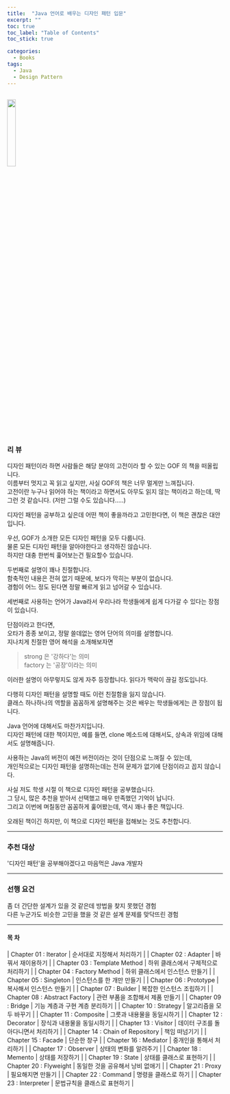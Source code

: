 ```yaml
---
title:  "Java 언어로 배우는 디자인 패턴 입문"
excerpt: ""
toc: true
toc_label: "Table of Contents"
toc_stick: true

categories:
  - Books
tags:
  - Java
  - Design Pattern
---
```


<a href="https://www.aladin.co.kr/shop/wproduct.aspx?ItemId=2104376"><img src="https://image.aladin.co.kr/product/210/43/cover500/8931436912_1.jpg" width="20%"></a>
---
### 리 뷰  
디자인 패턴이라 하면 사람들은 해당 분야의 고전이라 할 수 있는 GOF 의 책을 떠올립니다.  
이름부터 멋지고 꼭 읽고 싶지만, 사실 GOF의 책은 너무 멀게만 느껴집니다.  
고전이란 누구나 읽어야 하는 책이라고 하면서도 아무도 읽지 않는 책이라고 하는데, 딱 그런 것 같습니다.
(저만 그럴 수도 있습니다.....)

디자인 패턴을 공부하고 싶은데 어떤 책이 좋을까라고 고민한다면, 이 책은 괜찮은 대안입니다.

우선, GOF가 소개한 모든 디자인 패턴을 모두 다룹니다.  
물론 모든 디자인 패턴을 알아야한다고 생각하진 않습니다.  
하지만 대충 한번씩 훑어보는건 필요할수 있습니다. 

두번째로 설명이 꽤나 친절합니다.  
함축적인 내용은 전혀 없기 때문에, 보다가 막히는 부분이 없습니다.  
경험이 어느 정도 된다면 정말 빠르게 읽고 넘어갈 수 있습니다.

세번째로 사용하는 언어가 Java라서 우리나라 학생들에게 쉽게 다가갈 수 있다는 장점이 있습니다.

단점이라고 한다면,  
오타가 종종 보이고, 정말 쓸데없는 영어 단어의 의미를 설명합니다.  
지나치게 친절한 영어 해석을 소개해보자면  
> strong 은 '강하다'는 의미  
> factory 는 '공장'이라는 의미  

이러한 설명이 아무렇지도 않게 자주 등장합니다. 읽다가 맥락이 끊길 정도입니다.  

다행히 디자인 패턴을 설명할 때도 이런 친절함을 잃지 않습니다.  
클래스 하나하나의 역할을 꼼꼼하게 설명해주는 것은 배우는 학생들에게는 큰 장점이 됩니다.  

Java 언어에 대해서도 마찬가지입니다.  
디자인 패턴에 대한 책이지만, 예를 들면, clone 메소드에 대해서도, 상속과 위임에 대해서도 설명해줍니다.  

사용하는 Java의 버전이 예전 버전이라는 것이 단점으로 느껴질 수 있는데,  
개인적으로는 디자인 패턴을 설명하는데는 전혀 문제가 없기에 단점이라고 꼽지 않습니다.  

사실 저도 학생 시절 이 책으로 디자인 패턴을 공부했습니다.  
그 당시, 많은 추천을 받아서 선택했고 매우 만족했던 기억이 납니다.  
그리고 이번에 며칠동안 꼼꼼하게 훑어봤는데, 역시 꽤나 좋은 책입니다.

오래된 책이긴 하지만, 이 책으로 디자인 패턴을 접해보는 것도 추천합니다.    

---
### 추천 대상  
'디자인 패턴'을 공부해야겠다고 마음먹은 Java 개발자  

---
### 선행 요건
좀 더 간단한 설계가 있을 것 같은데 방법을 찾지 못했던 경험  
다른 누군가도 비슷한 고민을 했을 것 같은 설계 문제를 맞닥뜨린 경험  

---
#### 목 차

| Chapter 01 : Iterator | 순서대로 지정해서 처리하기  |
| Chapter 02 : Adapter | 바꿔서 재이용하기  |
| Chapter 03 : Template Method | 하위 클래스에서 구체적으로 처리하기  |
| Chapter 04 : Factory Method | 하위 클래스에서 인스턴스 만들기  |
| Chapter 05 : Singleton | 인스턴스를 한 개만 만들기  |
| Chapter 06 : Prototype | 복사해서 인스턴스 만들기  |
| Chapter 07 : Builder | 복잡한 인스턴스 조립하기  |
| Chapter 08 : Abstract Factory | 관련 부품을 조합해서 제품 만들기  |
| Chapter 09 : Bridge | 기능 계층과 구현 계층 분리하기  |
| Chapter 10 : Strategy | 알고리즘을 모두 바꾸기  |
| Chapter 11 : Composite | 그릇과 내용물을 동일시하기  |
| Chapter 12 : Decorator | 장식과 내용물을 동일시하기  |
| Chapter 13 : Visitor | 데이터 구조를 돌아다니면서 처리하기  |
| Chapter 14 : Chain of Repository | 책임 떠넘기기  |
| Chapter 15 : Facade | 단순한 창구  |
| Chapter 16 : Mediator | 중개인을 통해서 처리하기  |
| Chapter 17 : Observer | 상태의 변화를 알려주기  |
| Chapter 18 : Memento | 상태를 저장하기  |
| Chapter 19 : State | 상태를 클래스로 표현하기  |
| Chapter 20 : Flyweight | 동일한 것을 공유해서 낭비 없애기  |
| Chapter 21 : Proxy | 필요해지면 만들기  |
| Chapter 22 : Command | 명령을 클래스로 하기  |
| Chapter 23 : Interpreter | 문법규칙을 클래스로 표현하기  |